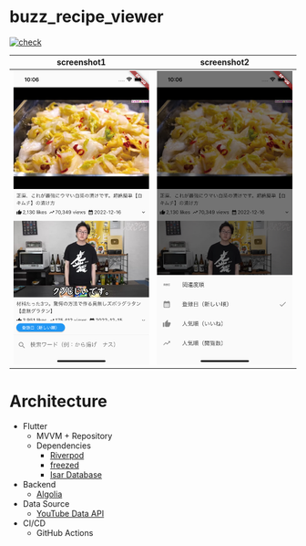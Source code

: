 # buzz_recipe_viewer

[![check](https://github.com/yorifuji/buzz_recipe_viewer/actions/workflows/check.yml/badge.svg?branch=main)](https://github.com/yorifuji/buzz_recipe_viewer/actions/workflows/check.yml)

| screenshot1                   | screenshot2                   |
| ----------------------------- | ----------------------------- |
| ![](./images/screenshot1.png) | ![](./images/screenshot2.png) |

# Architecture

- Flutter
  - MVVM + Repository
  - Dependencies
    - [Riverpod](https://riverpod.dev/)
    - [freezed](https://pub.dev/packages/freezed)
    - [Isar Database](https://isar.dev/ja/)
- Backend
  - [Algolia](https://www.algolia.com/)
- Data Source
  - [YouTube Data API](https://developers.google.com/youtube/v3)
- CI/CD
  - GitHub Actions
